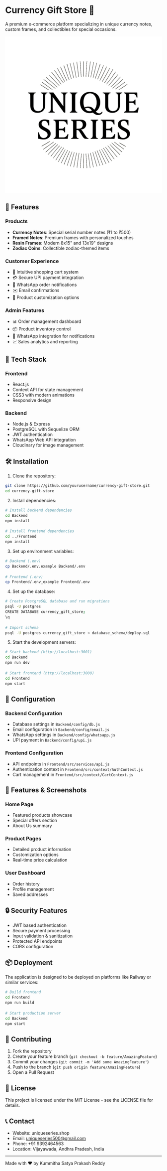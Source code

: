 # Currency Gift Store 🎁

A premium e-commerce platform specializing in unique currency notes, custom frames, and collectibles for special occasions.

![Currency Gift Store](Frontend/public/assets/website_images/logo.png)

## 🌟 Features

### Products
- **Currency Notes**: Special serial number notes (₹1 to ₹500)
- **Framed Notes**: Premium frames with personalized touches
- **Resin Frames**: Modern 8x15" and 13x19" designs
- **Zodiac Coins**: Collectible zodiac-themed items

### Customer Experience
- 🛒 Intuitive shopping cart system
- 💳 Secure UPI payment integration
- 📱 WhatsApp order notifications
- ✉️ Email confirmations
- 🎨 Product customization options

### Admin Features
- 📊 Order management dashboard
- 📦 Product inventory control
- 🔔 WhatsApp integration for notifications
- 📈 Sales analytics and reporting

## 🚀 Tech Stack

### Frontend
- React.js
- Context API for state management
- CSS3 with modern animations
- Responsive design

### Backend
- Node.js & Express
- PostgreSQL with Sequelize ORM
- JWT authentication
- WhatsApp Web API integration
- Cloudinary for image management

## 🛠️ Installation

1. Clone the repository:
```bash
git clone https://github.com/yourusername/currency-gift-store.git
cd currency-gift-store
```

2. Install dependencies:
```bash
# Install backend dependencies
cd Backend
npm install

# Install frontend dependencies
cd ../Frontend
npm install
```

3. Set up environment variables:
```bash
# Backend (.env)
cp Backend/.env.example Backend/.env

# Frontend (.env)
cp Frontend/.env_example Frontend/.env
```

4. Set up the database:
```bash
# Create PostgreSQL database and run migrations
psql -U postgres
CREATE DATABASE currency_gift_store;
\q

# Import schema
psql -U postgres currency_gift_store < database_schema/deploy.sql
```

5. Start the development servers:
```bash
# Start backend (http://localhost:3001)
cd Backend
npm run dev

# Start frontend (http://localhost:3000)
cd Frontend
npm start
```

## 🔧 Configuration

### Backend Configuration
- Database settings in `Backend/config/db.js`
- Email configuration in `Backend/config/email.js`
- WhatsApp settings in `Backend/config/whatsapp.js`
- UPI payment in `Backend/config/upi.js`

### Frontend Configuration
- API endpoints in `Frontend/src/services/api.js`
- Authentication context in `Frontend/src/context/AuthContext.js`
- Cart management in `Frontend/src/context/CartContext.js`

## 📱 Features & Screenshots

### Home Page
- Featured products showcase
- Special offers section
- About Us summary

### Product Pages
- Detailed product information
- Customization options
- Real-time price calculation

### User Dashboard
- Order history
- Profile management
- Saved addresses

## 🔒 Security Features

- JWT based authentication
- Secure payment processing
- Input validation & sanitization
- Protected API endpoints
- CORS configuration

## 📦 Deployment

The application is designed to be deployed on platforms like Railway or similar services:

```bash
# Build frontend
cd Frontend
npm run build

# Start production server
cd Backend
npm start
```

## 🤝 Contributing

1. Fork the repository
2. Create your feature branch (`git checkout -b feature/AmazingFeature`)
3. Commit your changes (`git commit -m 'Add some AmazingFeature'`)
4. Push to the branch (`git push origin feature/AmazingFeature`)
5. Open a Pull Request

## 📄 License

This project is licensed under the MIT License - see the LICENSE file for details.

## 📞 Contact

- Website: uniqueseries.shop
- Email: uniqueseries500@gmail.com
- Phone: +91 9392464563
- Location: Vijayawada, Andhra Pradesh, India

---

Made with ❤️ by Kummitha Satya Prakash Reddy